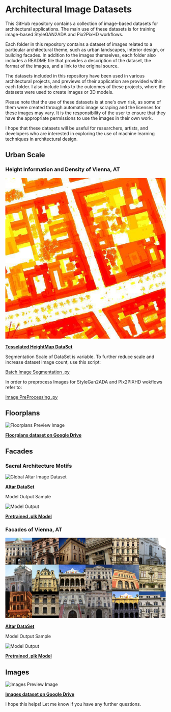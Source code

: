 # Architectural Image Datasets

This GitHub repository contains a collection of image-based datasets for architectural applications. The main use of these datasets is for training image-based StyleGAN2ADA and Pix2PixHD workflows. 

Each folder in this repository contains a dataset of images related to a particular architectural theme, such as urban landscapes, interior design, or building facades. In addition to the images themselves, each folder also includes a README file that provides a description of the dataset, the format of the images, and a link to the original source. 

The datasets included in this repository have been used in various architectural projects, and previews of their application are provided within each folder. I also include links to the outcomes of these projects, where the datasets were used to create images or 3D models.

Please note that the use of these datasets is at one's own risk, as some of them were created through automatic image scraping and the licenses for these images may vary. It is the responsibility of the user to ensure that they have the appropriate permissions to use the images in their own work.

I hope that these datasets will be useful for researchers, artists, and developers who are interested in exploring the use of machine learning techniques in architectural design. 


## Urban Scale

### Height Information and Density of Vienna, AT

![Urban Scale Preview Image](content/urban_heightmap/21_3.jpg)

**[Tesselated HeightMap DataSet](https://drive.google.com/file/d/1yluRfJOm0j5zO3CsAXJ4i0svnm7Y5-RR/view?usp=share_link)**

Segmentation Scale of DataSet is variable. To further reduce scale and increase dataset image count, use this script:

[Batch Image Segmentation .py](/image_processing_tools/image_segmentation_and_stich.py)

In order to preprocess Images for StyleGan2ADA and PIx2PIXHD wokflows refer to:

[Image PreProcessing .py](/image_processing_tools/preprocess_images_ml.py)

## Floorplans

![Floorplans Preview Image](/path/to/floorplans_preview_image.png)

**[Floorplans dataset on Google Drive](https://drive.google.com/drive/folders/your-floorplans-dataset-link)**

## Facades

### Sacral Architecture Motifs
![Global Altar Image Dataset](content/altar_preview.jpg)

**[Altar DataSet](https://drive.google.com/drive/folders/1DZkYbFLu9nIpemP4tfRJkyxAFVj9qGnn?usp=sharing)**

Model Output Sample

![Model Output](/content/altar_model_output.gif)

**[Pretrained .plk Model](https://drive.google.com/file/d/1VstC0zJwrWHqJXQcOBqqelSoYdsYy3Ou/view?usp=sharing)**


### Facades of Vienna, AT
![Global Altar Image Dataset](/content/facades_dataset.jpg)

**[Altar DataSet](https://drive.google.com/file/d/1Zcs2XAS4YxJJEf3VHqFdR0E5Npr1wqXV/view?usp=sharing)**

Model Output Sample

![Model Output](/content/altar_model_output.gif)

**[Pretrained .plk Model](https://drive.google.com/file/d/1woaGw76VyJXyjbHZrT710yS5XHSgLq_K/view?usp=sharing)**


## Images

![Images Preview Image](/path/to/images_preview_image.png)

**[Images dataset on Google Drive](https://drive.google.com/drive/folders/your-images-dataset-link)**

I hope this helps! Let me know if you have any further questions.
